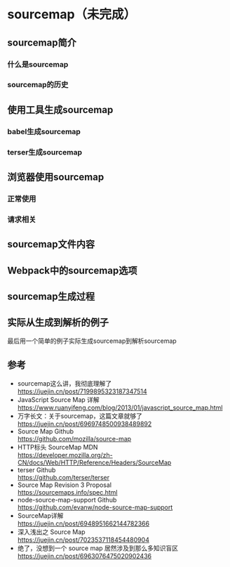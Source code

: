 # sourcemap（未完成）

## sourcemap简介

### 什么是sourcemap

### sourcemap的历史

## 使用工具生成sourcemap

### babel生成sourcemap

### terser生成sourcemap

## 浏览器使用sourcemap

### 正常使用

### 请求相关

## sourcemap文件内容

## Webpack中的sourcemap选项

## sourcemap生成过程

## 实际从生成到解析的例子

最后用一个简单的例子实际生成sourcemap到解析sourcemap

## 参考
- sourcemap这么讲，我彻底理解了\
  https://juejin.cn/post/7199895323187347514
- JavaScript Source Map 详解\
  https://www.ruanyifeng.com/blog/2013/01/javascript_source_map.html
- 万字长文：关于sourcemap，这篇文章就够了\
  https://juejin.cn/post/6969748500938489892
- Source Map Github\
  https://github.com/mozilla/source-map
- HTTP标头 SourceMap MDN\
  https://developer.mozilla.org/zh-CN/docs/Web/HTTP/Reference/Headers/SourceMap
- terser Github\
  https://github.com/terser/terser
- Source Map Revision 3 Proposal\
  https://sourcemaps.info/spec.html
- node-source-map-support Github\
  https://github.com/evanw/node-source-map-support
- SourceMap详解\
  https://juejin.cn/post/6948951662144782366
- 深入浅出之 Source Map\
  https://juejin.cn/post/7023537118454480904
- 绝了，没想到一个 source map 居然涉及到那么多知识盲区\
  https://juejin.cn/post/6963076475020902436

